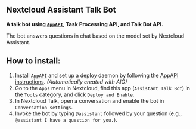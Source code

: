 ## Nextcloud Assistant Talk Bot

**A talk bot using [`AppAPI`], Task Processing API, and Talk Bot API.**

The bot answers questions in chat based on the model set by Nextcloud Assistant.

## How to install:

1. Install [`AppAPI`]
	and set up a deploy daemon by following the [AppAPI instructions].
	_(Automatically created with AIO)_
2. Go to the `Apps` menu in Nextcloud,
	find this app (`Assistant Talk Bot`) in the `Tools` category,
	and click `Deploy and Enable`.
3. In Nextcloud Talk,
	open a conversation and enable the bot in `Conversation settings`.
4. Invoke the bot by typing `@assistant` followed by your question
	(e.g., `@assistant I have a question for you.`).

<!-- Links -->

[`AppAPI`]: https://github.com/nextcloud/app_api
[AppAPI instructions]: https://docs.nextcloud.com/server/latest/admin_manual/exapps_management/AppAPIAndExternalApps.html
